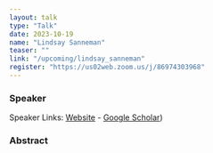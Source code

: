 ```yaml
---
layout: talk
type: "Talk"
date: 2023-10-19
name: "Lindsay Sanneman"
teaser: ""
link: "/upcoming/lindsay_sanneman"
register: "https://us02web.zoom.us/j/86974303968"
---
```


### Speaker 
Speaker Links: [Website](https://www.lindsaysanneman.com/) - [Google Scholar](https://scholar.google.com/citations?user=dy4WeeIAAAAJ&hl=en))

### Abstract 
